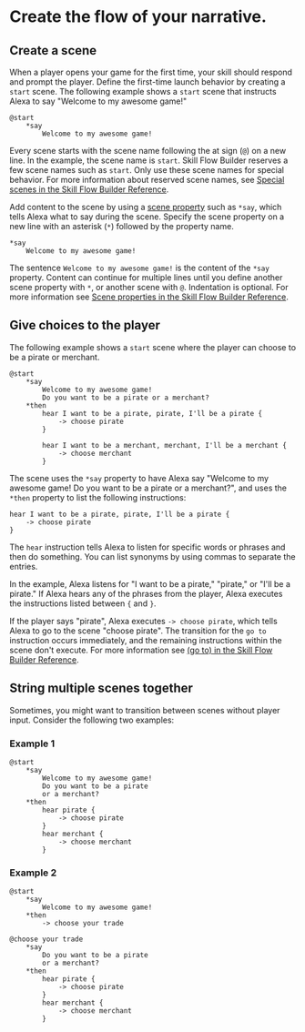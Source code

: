 # Create the flow of your narrative.

## Create a scene

When a player opens your game for the first time, your skill should respond and
prompt the player. Define the first-time launch behavior by creating a `start`
scene. The following example shows a `start` scene that instructs Alexa to say
"Welcome to my awesome game!"

```
@start
    *say
        Welcome to my awesome game!
```

Every scene starts with the scene name following the at sign (`@`) on a new
line. In the example, the scene name is `start`. Skill Flow Builder reserves a
few scene names such as `start`. Only use these scene names for special
behavior. For more information about reserved scene names, see
[Special scenes in the Skill Flow Builder Reference](../skill-flow-builder-reference/special-scenes.md).

Add content to the scene by using a [scene property](../skill-flow-builder-reference/scene-properties.md)
such as `*say`, which tells Alexa what to say during the scene. Specify the
scene property on a new line with an asterisk (`*`) followed by the property name.

```
*say
    Welcome to my awesome game!
```

The sentence `Welcome to my awesome game!` is the content of the `*say`
property. Content can continue for multiple lines until you define another scene
property with `*`, or another scene with `@`. Indentation is optional. For more
information see [Scene properties in the Skill Flow Builder Reference](../skill-flow-builder-reference/scene-properties.md).

## Give choices to the player

The following example shows a `start` scene where the player can choose to be a
pirate or merchant.

```
@start
    *say
        Welcome to my awesome game!
        Do you want to be a pirate or a merchant?
    *then
        hear I want to be a pirate, pirate, I'll be a pirate {
            -> choose pirate
        }

        hear I want to be a merchant, merchant, I'll be a merchant {
            -> choose merchant
        }
```

The scene uses the `*say` property to have Alexa say "Welcome to my awesome
game! Do you want to be a pirate or a merchant?", and uses the `*then` property
to list the following instructions:

```
hear I want to be a pirate, pirate, I'll be a pirate {
    -> choose pirate
}
```

The `hear` instruction tells Alexa to listen for specific words or phrases and
then do something. You can list synonyms by using commas to separate the entries.

In the example, Alexa listens for "I want to be a pirate," "pirate," or "I'll
be a pirate." If Alexa hears any of the phrases from the player, Alexa executes
the instructions listed between `{` and `}`.

If the player says "pirate", Alexa executes `-> choose pirate`, which tells
Alexa to go to the scene "choose pirate". The transition for the `go to`
instruction occurs immediately, and the remaining instructions within the scene
don't execute. For more information see [(go to) in the Skill Flow Builder Reference](../skill-flow-builder-reference/scene-instructions.md#--go-to).

## String multiple scenes together

Sometimes, you might want to transition between scenes without player input.
Consider the following two examples:

### Example 1

```
@start
    *say
        Welcome to my awesome game!
        Do you want to be a pirate
        or a merchant?
    *then
        hear pirate {
            -> choose pirate
        }
        hear merchant {
            -> choose merchant
        }
```

### Example 2

```
@start
    *say
        Welcome to my awesome game!
    *then
        -> choose your trade

@choose your trade
    *say
        Do you want to be a pirate
        or a merchant?
    *then
        hear pirate {
            -> choose pirate
        }
        hear merchant {
            -> choose merchant
        }
```
